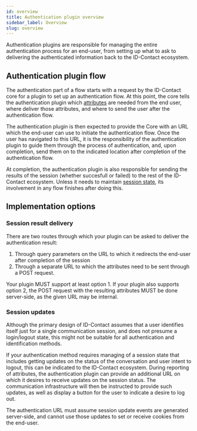 ```yaml
---
id: overview
title: Authentication plugin overview
sidebar_label: Overview
slug: overview
---
```


Authentication plugins are responsible for managing the entire authentication process for an end-user, from setting up what to ask to delivering the authenticated information back to the ID-Contact ecosystem.

## Authentication plugin flow

The authentication part of a flow starts with a request by the ID-Contact core for a plugin to set up an authentication flow. At this point, the core tells the authentication plugin which [attributes](../concepts/Attributes.md) are needed from the end user, where deliver those attributes, and where to send the user after the authentication flow.

The authentication plugin is then expected to provide the Core with an URL which the end-user can use to initiate the authentication flow. Once the user has navigated to this URL, it is the responsibility of the authentication plugin to guide them through the process of authentication, and, upon completion, send them on to the indicated location after completion of the authentication flow.

At completion, the authentication plugin is also responsible for sending the results of the session (whether succesfull or failed) to the rest of the ID-Contact ecosystem. Unless it needs to maintain [session state](#session-updates), its involvement in any flow finishes after doing this.

## Implementation options

### Session result delivery

There are two routes through which your plugin can be asked to deliver the authentication result:
 1. Through query parameters on the URL to which it redirects the end-user after completion of the session
 2. Through a separate URL to which the attributes need to be sent through a POST request.

Your plugin MUST support at least option 1. If your plugin also supports option 2, the POST request with the resulting attributes MUST be done server-side, as the given URL may be internal.

### Session updates

Although the primary design of ID-Contact assumes that a user identifies itself just for a single communication session, and does not presume a login/logout state, this might not be suitable for all authentication and identification methods.

If your authentication method requires managing of a session state that includes getting updates on the status of the conversation and user intent to logout, this can be indicated to the ID-Contact ecosystem. During reporting of attributes, the authentication plugin can provide an additional URL on which it desires to receive  updates on the session status. The communication infrastructure will then be instructed to provide such updates, as well as display a button for the user to indicate a desire to log out.

The authentication URL must assume session update events are generated server-side, and cannot use those updates to set or receive cookies from the end-user.
